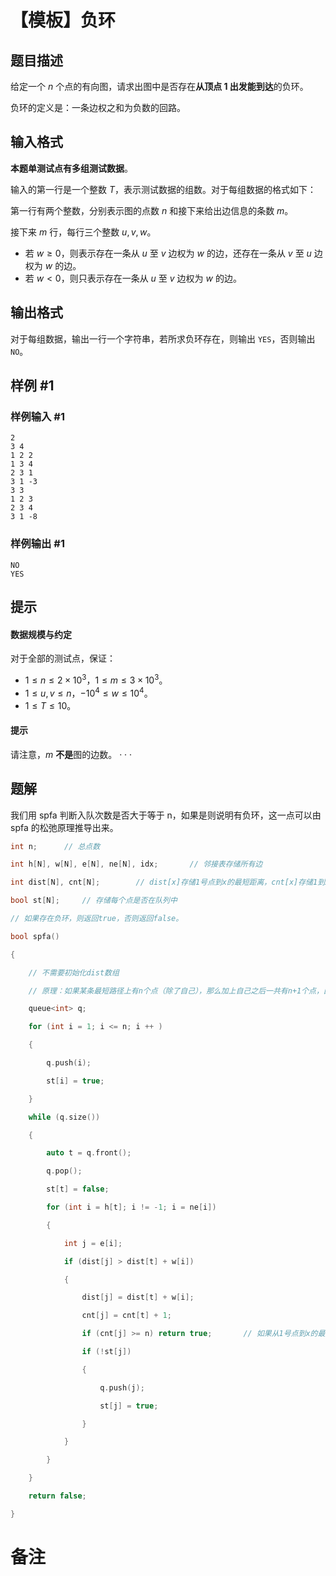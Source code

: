 # 【模板】负环

## 题目描述

给定一个 $n$ 个点的有向图，请求出图中是否存在**从顶点 $1$ 出发能到达**的负环。

负环的定义是：一条边权之和为负数的回路。

## 输入格式

**本题单测试点有多组测试数据**。

输入的第一行是一个整数 $T$，表示测试数据的组数。对于每组数据的格式如下：

第一行有两个整数，分别表示图的点数 $n$ 和接下来给出边信息的条数 $m$。

接下来 $m$ 行，每行三个整数 $u, v, w$。

- 若 $w \geq 0$，则表示存在一条从 $u$ 至 $v$ 边权为 $w$ 的边，还存在一条从 $v$ 至 $u$ 边权为 $w$ 的边。
- 若 $w < 0$，则只表示存在一条从 $u$ 至 $v$ 边权为 $w$ 的边。

## 输出格式

对于每组数据，输出一行一个字符串，若所求负环存在，则输出 `YES`，否则输出 `NO`。

## 样例 #1

### 样例输入 #1

```
2
3 4
1 2 2
1 3 4
2 3 1
3 1 -3
3 3
1 2 3
2 3 4
3 1 -8
```

### 样例输出 #1

```
NO
YES
```

## 提示

#### 数据规模与约定

对于全部的测试点，保证：

- $1 \leq n \leq 2 \times 10^3$，$1 \leq m \leq 3 \times 10^3$。
- $1 \leq u, v \leq n$，$-10^4 \leq w \leq 10^4$。
- $1 \leq T \leq 10$。

#### 提示

请注意，$m$ **不是**图的边数。
·
·
·
## 题解
我们用 spfa 判断入队次数是否大于等于 n，如果是则说明有负环，这一点可以由 spfa 的松弛原理推导出来。
```cpp
int n;      // 总点数

int h[N], w[N], e[N], ne[N], idx;       // 邻接表存储所有边

int dist[N], cnt[N];        // dist[x]存储1号点到x的最短距离，cnt[x]存储1到x的最短路中经过的点数

bool st[N];     // 存储每个点是否在队列中

// 如果存在负环，则返回true，否则返回false。

bool spfa()

{

    // 不需要初始化dist数组

    // 原理：如果某条最短路径上有n个点（除了自己），那么加上自己之后一共有n+1个点，由抽屉原理一定有两个点相同，所以存在环。

    queue<int> q;

    for (int i = 1; i <= n; i ++ )

    {

        q.push(i);

        st[i] = true;

    }

    while (q.size())

    {

        auto t = q.front();

        q.pop();

        st[t] = false;

        for (int i = h[t]; i != -1; i = ne[i])

        {

            int j = e[i];

            if (dist[j] > dist[t] + w[i])

            {

                dist[j] = dist[t] + w[i];

                cnt[j] = cnt[t] + 1;

                if (cnt[j] >= n) return true;       // 如果从1号点到x的最短路中包含至少n个点（不包括自己），则说明存在环

                if (!st[j])

                {

                    q.push(j);

                    st[j] = true;

                }

            }

        }

    }

    return false;

}
```
# 备注
